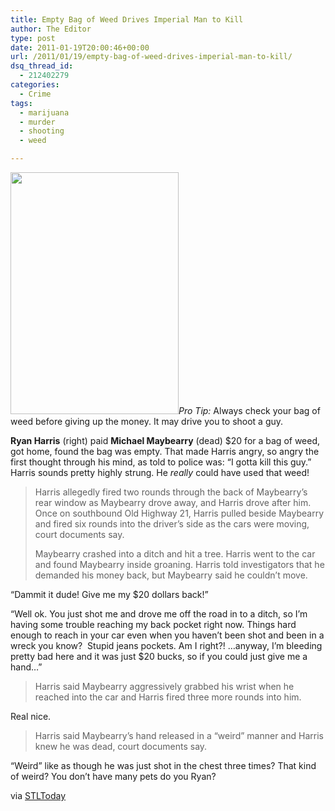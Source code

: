 ```yaml
---
title: Empty Bag of Weed Drives Imperial Man to Kill
author: The Editor
type: post
date: 2011-01-19T20:00:46+00:00
url: /2011/01/19/empty-bag-of-weed-drives-imperial-man-to-kill/
dsq_thread_id:
  - 212402279
categories:
  - Crime
tags:
  - marijuana
  - murder
  - shooting
  - weed

---
```

_[<img class="alignright size-full wp-image-8645" title="ryan_harris" src="http://media.punchingkitty.com/wordpress/2011/01/ryan_harris.jpg" alt="" width="269" height="387" />][1]Pro Tip:_ Always check your bag of weed before giving up the money. It may drive you to shoot a guy.

**Ryan Harris** (right) paid **Michael Maybearry** (dead) $20 for a bag of weed, got home, found the bag was empty. That made Harris angry, so angry the first thought through his mind, as told to police was: &#8220;I gotta kill this guy.&#8221; Harris sounds pretty highly strung. He _really_ could have used that weed!

> Harris allegedly fired two rounds through the back of Maybearry&#8217;s rear window as Maybearry drove away, and Harris drove after him. Once on southbound Old Highway 21, Harris pulled beside Maybearry and fired six rounds into the driver&#8217;s side as the cars were moving, court documents say.
> 
> Maybearry crashed into a ditch and hit a tree. Harris went to the car and found Maybearry inside groaning. Harris told investigators that he demanded his money back, but Maybearry said he couldn&#8217;t move.

&#8220;Dammit it dude! Give me my $20 dollars back!&#8221;

&#8220;Well ok. You just shot me and drove me off the road in to a ditch, so I&#8217;m having some trouble reaching my back pocket right now. Things hard enough to reach in your car even when you haven&#8217;t been shot and been in a wreck you know?  Stupid jeans pockets. Am I right?! &#8230;anyway, I&#8217;m bleeding pretty bad here and it was just $20 bucks, so if you could just give me a hand&#8230;&#8221;

> Harris said Maybearry aggressively grabbed his wrist when he reached into the car and Harris fired three more rounds into him.

Real nice.

> Harris said Maybearry&#8217;s hand released in a &#8220;weird&#8221; manner and Harris knew he was dead, court documents say.

&#8220;Weird&#8221; like as though he was just shot in the chest three times? That kind of weird? You don&#8217;t have many pets do you Ryan?

via <a href="http://www.stltoday.com/news/local/metro/article_9396f1ca-2328-11e0-8ae3-00127992bc8b.html" target="_blank">STLToday</a>

 [1]: http://media.punchingkitty.com/wordpress/2011/01/ryan_harris.jpg